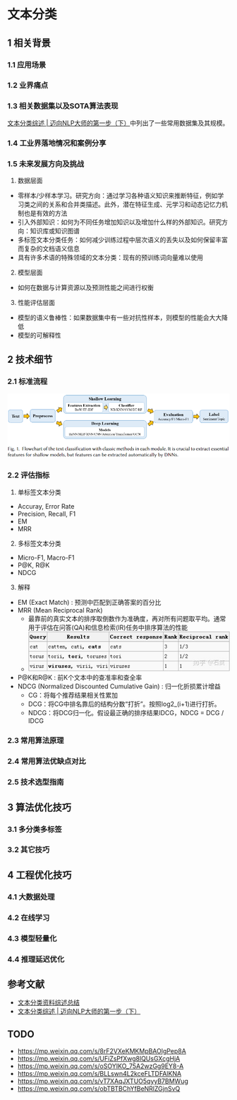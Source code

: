 # 文本分类

## 1 相关背景

### 1.1 应用场景

### 1.2 业界痛点

### 1.3 相关数据集以及SOTA算法表现

[文本分类综述 | 迈向NLP大师的第一步（下）](https://mp.weixin.qq.com/s/YqPzFcDMhgL9-1kmx3YeZg)中列出了一些常用数据集及其规模。

### 1.4 工业界落地情况和案例分享

### 1.5 未来发展方向及挑战
1. 数据层面
  - 零样本/少样本学习。研究方向：通过学习各种语义知识来推断特征，例如学习类之间的关系和合并类描述。此外，潜在特征生成、元学习和动态记忆力机制也是有效的方法
  - 引入外部知识：如何为不同任务增加知识以及增加什么样的外部知识。研究方向：知识库或知识图谱
  - 多标签文本分类任务：如何减少训练过程中层次语义的丢失以及如何保留丰富而复杂的文档语义信息
  - 具有许多术语的特殊领域的文本分类：现有的预训练词向量难以使用
2. 模型层面
  - 如何在数据与计算资源以及预测性能之间进行权衡
3. 性能评估层面
  - 模型的语义鲁棒性：如果数据集中有一些对抗性样本，则模型的性能会大大降低
  - 模型的可解释性

## 2 技术细节

### 2.1 标准流程
![Flowchart of the text classification](https://github.com/songchangyi/Learning/blob/master/0_SkillsResume/img/text_classification_flowchart.png)

### 2.2 评估指标
1. 单标签文本分类
  - Accuray, Error Rate
  - Precision, Recall, F1
  - EM
  - MRR
2. 多标签文本分类
  - Micro-F1, Macro-F1
  - P@K, R@K
  - NDCG
3. 解释
  - EM (Exact Match) : 预测中匹配到正确答案的百分比
  - MRR (Mean Reciprocal Rank)
    - 最靠前的真实文本的排序取倒数作为准确度，再对所有问题取平均。通常用于评估在问答(QA)和信息检索(IR)任务中排序算法的性能 
    - ![MRR](https://github.com/songchangyi/Learning/blob/master/0_SkillsResume/img/mrr.jpg)
  - P@K和R@K : 前K个文本中的查准率和查全率
  - NDCG (Normalized Discounted Cumulative Gain) : 归一化折损累计增益
    - CG：将每个推荐结果相关性累加
    - DCG：将CG中排名靠后的结构分数“打折”。按照log2_(i+1)进行打折。
    - NDCG：将DCG归一化。假设最正确的排序结果IDCG，NDCG = DCG / IDCG

### 2.3 常用算法原理

### 2.4 常用算法优缺点对比

### 2.5 技术选型指南

## 3 算法优化技巧

### 3.1 多分类多标签

### 3.2 其它技巧

## 4 工程优化技巧

### 4.1 大数据处理

### 4.2 在线学习

### 4.3 模型轻量化

### 4.4 推理延迟优化

## 参考文献
- [文本分类资料综述总结](https://github.com/xiaoqian19940510/text-classification-surveys)
- [文本分类综述 | 迈向NLP大师的第一步（下）](https://mp.weixin.qq.com/s/YqPzFcDMhgL9-1kmx3YeZg)

## TODO
- https://mp.weixin.qq.com/s/8rF2VXeKMKMpBAOlgPep8A
- https://mp.weixin.qq.com/s/UFiZsPfXwg8lQUsGXcgHjA
- https://mp.weixin.qq.com/s/oSOYIKO_75A2wzGg9EY8-A
- https://mp.weixin.qq.com/s/BLLswn4L2kceFLTDFAlKNA
- https://mp.weixin.qq.com/s/vT7XAqJXTUO5qyyB7BMWug
- https://mp.weixin.qq.com/s/obTBTBChYfBeNRlZGjnSvQ

